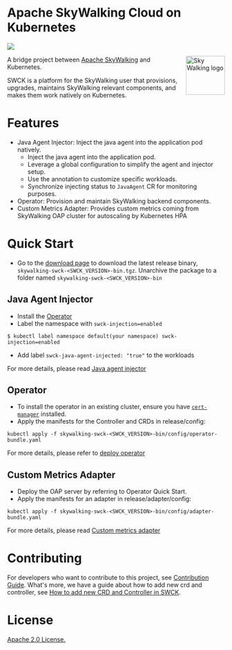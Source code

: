 Apache SkyWalking Cloud on Kubernetes
============

![](https://github.com/apache/skywalking-swck/workflows/Build/badge.svg?branch=master)

<img src="https://skywalking.apache.org/assets/logo.svg" alt="Sky Walking logo" height="90px" align="right" />

A bridge project between [Apache SkyWalking](https://github.com/apache/skywalking) and Kubernetes.

SWCK is a platform for the SkyWalking user that provisions, upgrades, maintains SkyWalking relevant components, and makes them work natively on Kubernetes.

# Features

* Java Agent Injector: Inject the java agent into the application pod natively.
  * Inject the java agent into the application pod.
  * Leverage a global configuration to simplify the agent and injector setup.
  * Use the annotation to customize specific workloads.
  * Synchronize injecting status to `JavaAgent` CR for monitoring purposes.
* Operator: Provision and maintain SkyWalking backend components.
* Custom Metrics Adapter: Provides custom metrics coming from SkyWalking OAP cluster for autoscaling by Kubernetes HPA

# Quick Start

* Go to the [download page](https://skywalking.apache.org/downloads/#SkyWalkingCloudonKubernetes) to download the latest release binary, `skywalking-swck-<SWCK_VERSION>-bin.tgz`. Unarchive the package to
a folder named `skywalking-swck-<SWCK_VERSION>-bin`

## Java Agent Injector

* Install the [Operator](#operator)
* Label the namespace with `swck-injection=enabled`

```shell
$ kubectl label namespace default(your namespace) swck-injection=enabled
```

* Add label `swck-java-agent-injected: "true"` to the workloads

For more details, please read [Java agent injector](/docs/java-agent-injector.md)

## Operator

* To install the operator in an existing cluster, ensure you have [`cert-manager`](https://cert-manager.io/docs/installation/) installed.
* Apply the manifests for the Controller and CRDs in release/config:
 
 ```
 kubectl apply -f skywalking-swck-<SWCK_VERSION>-bin/config/operator-bundle.yaml
 ```

For more details, please refer to [deploy operator](docs/operator.md)

## Custom Metrics Adapter
  
* Deploy the OAP server by referring to Operator Quick Start.
* Apply the manifests for an adapter in release/adapter/config:
 
 ```
 kubectl apply -f skywalking-swck-<SWCK_VERSION>-bin/config/adapter-bundle.yaml
 ```

For more details, please read [Custom metrics adapter](docs/custom-metrics-adapter.md)

# Contributing
For developers who want to contribute to this project, see [Contribution Guide](CONTRIBUTING.md). What's more, we have a guide about how to add new crd and controller, see [How to add new CRD and Controller in SWCK](docs/how-to-add-new-crd-and-controller.md).

# License
[Apache 2.0 License.](/LICENSE)
